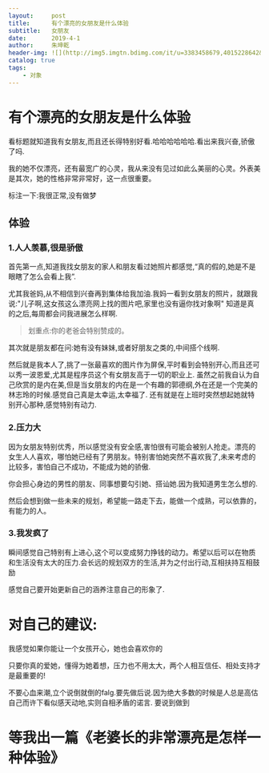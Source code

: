 ```yaml
---
layout:     post
title:      有个漂亮的女朋友是什么体验
subtitle:   女朋友
date:       2019-4-1
author:     朱坤乾
header-img: ![](http://img5.imgtn.bdimg.com/it/u=3383458679,4015228642&fm=11&gp=0.jpg)
catalog: true
tags:
    - 对象
---
```


#  有个漂亮的女朋友是什么体验

看标题就知道我有女朋友,而且还长得特别好看.哈哈哈哈哈哈.看出来我兴奋,骄傲了吗.

我的她不仅漂亮，还有最宽广的心灵，我从来没有见过如此么美丽的心灵。外表美是其次，她的性格非常非常好，这一点很重要。

标注一下:我很正常,没有做梦

##  体验

###  1.人人羡慕,很是骄傲
首先第一点,知道我找女朋友的家人和朋友看过她照片都感觉,“真的假的,她是不是眼瞎了怎么会看上我”.
	
尤其我爸妈,从不相信到兴奋再到集体给我加油.我妈一看到女朋友的照片，就跟我说:"儿子啊,这女孩这么漂亮网上找的图片吧,家里也没有逼你找对象啊"
知道是真的之后,每周都会问我进展怎么样啊.
	
>划重点:你的老爸会特别赞成的。
	
其次就是朋友都在问:她有没有妹妹,或者好朋友之类的,中间搭个线啊.
	
然后就是我本人了,挑了一张最喜欢的图片作为屏保,平时看到会特别开心,而且还可以秀一波恩爱,尤其是程序员这个有女朋友高于一切的职业上.
虽然之前我自认为自己欣赏的是内在美,但是当女朋友的内在是一个有趣的郭德纲,外在还是一个完美的林志玲的时候.感觉自己真是太幸运,太幸福了.
还有就是在上班时突然想起她就特别开心那种,感觉特别有动力.
	
###  2.压力大

因为女朋友特别优秀，所以感觉没有安全感,害怕很有可能会被别人抢走。漂亮的女生人人喜欢，哪怕她已经有了男朋友。特别害怕她突然不喜欢我了,未来考虑的比较多，害怕自己不成功，不能成为她的骄傲.
	
你会担心身边的男性的朋友、同事想要勾引她、搭讪她.因为我知道男生怎么想的.
	
然后会想到做一些未来的规划，希望能一路走下去，能做一个成熟，可以依靠的，有能力的人。
		
###  3.我发疯了

瞬间感觉自己特别有上进心,这个可以变成努力挣钱的动力。希望以后可以在物质和生活没有太大的压力.会长远的规划双方的生活,并为之付出行动,互相扶持互相鼓励
	
感觉自己要开始更新自己的涵养注意自己的形象了.

	

#  对自己的建议:

我感觉如果你能让一个女孩开心，她也会喜欢你的

只要你真的爱她，懂得为她着想，压力也不用太大，两个人相互信任、相处支持才是最重要的!

不要心血来潮,立个说倒就倒的falg.要先做后说.因为绝大多数的时候是人总是高估自己而许下看似感天动地,实则自相矛盾的诺言.
要说到做到

#  等我出一篇《老婆长的非常漂亮是怎样一种体验》
